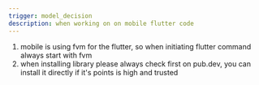 ```yaml
---
trigger: model_decision
description: when working on on mobile flutter code
---
```


1. mobile is using fvm for the flutter, so when initiating flutter command always start with fvm
2. when installing library please always check first on pub.dev, you can install it directly if it's points is high and trusted